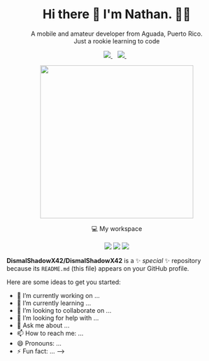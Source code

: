 <h1 align='center'>
  Hi there 👋 I'm Nathan. 👨‍💻
</h1>

<p align='center'>
  A mobile and amateur developer from Aguada, Puerto Rico. <BR>
  Just a rookie learning to code
</p>



<p align='center'>
  
  <a href="https://www.linkedin.com/in/EdwinMendezJr/">
    <img src="https://img.shields.io/badge/linkedin-blue?style=for-the-badge&logo=linkedin&logoColor=white" />
  </a>&nbsp;&nbsp;  
  <a href="https://discord.gg/swNqsnrT">    
    <img src="https://img.shields.io/badge/discord-purple?style=for-the-badge&logo=discord&logoColor=white" />        
  </a>&nbsp;&nbsp;
  
</p>

<p align='center'>
  <a href="#"><img src="https://github-readme-stats.vercel.app/api?username=DismalShadowX42&show_icons=true&count_private=true&theme=dark" width="350"></a>
</p>

<p align='center'>
  💻 My workspace<br/><br/>
  <img src="https://img.shields.io/badge/windows 11-blue?style=for-the-badge&logo=windows&logoColor=white" />
  <img src="https://img.shields.io/badge/AMD-Ryzen_5_5600G-red?style=for-the-badge&logo=amd&logoColor=white" />
  <img src="https://img.shields.io/badge/RAM-16GB-blue?style=for-the-badge&logoColor=white" />
</p>

**DismalShadowX42/DismalShadowX42** is a ✨ _special_ ✨ repository because its `README.md` (this file) appears on your GitHub profile.

Here are some ideas to get you started:

- 🔭 I’m currently working on ...
- 🌱 I’m currently learning ...
- 👯 I’m looking to collaborate on ...
- 🤔 I’m looking for help with ...
- 💬 Ask me about ...
- 📫 How to reach me: ...
- 😄 Pronouns: ...
- ⚡ Fun fact: ...
-->
